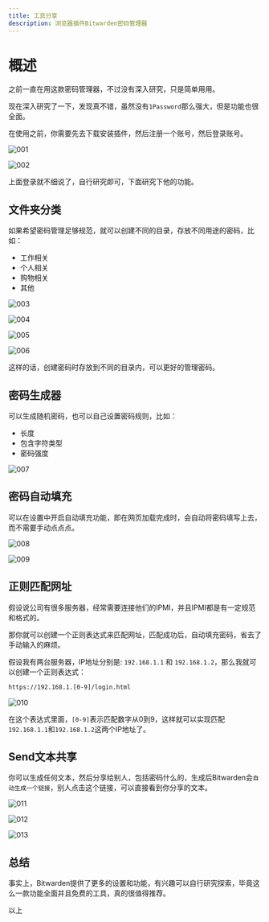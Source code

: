 ```yaml
---
title: 工具分享
description: 浏览器插件Bitwarden密码管理器
---
```


# 概述

之前一直在用这款密码管理器，不过没有深入研究，只是简单用用。

现在深入研究了一下，发现真不错，虽然没有`1Password`那么强大，但是功能也很全面。

在使用之前，你需要先去下载安装插件，然后注册一个账号，然后登录账号。


![001](./001.png)

![002](./002.png)


上面登录就不细说了，自行研究即可，下面研究下他的功能。


## 文件夹分类

如果希望密码管理足够规范，就可以创建不同的目录，存放不同用途的密码，比如：

- 工作相关
- 个人相关
- 购物相关
- 其他

![003](./003.png)

![004](./004.png)

![005](./005.png)

![006](./006.png)

这样的话，创建密码时存放到不同的目录内，可以更好的管理密码。

## 密码生成器

可以生成随机密码，也可以自己设置密码规则，比如：

- 长度
- 包含字符类型
- 密码强度

![007](./007.png)


## 密码自动填充

可以在设置中开启自动填充功能，即在网页加载完成时，会自动将密码填写上去，而不需要手动点点点。

![008](./008.png)

![009](./009.png)


## 正则匹配网址

假设说公司有很多服务器，经常需要连接他们的IPMI，并且IPMI都是有一定规范和格式的。

那你就可以创建一个正则表达式来匹配网址，匹配成功后，自动填充密码，省去了手动输入的麻烦。

假设我有两台服务器，IP地址分别是: `192.168.1.1` 和 `192.168.1.2`，那么我就可以创建一个正则表达式：

```txt
https://192.168.1.[0-9]/login.html
```

![010](./010.png)

在这个表达式里面，`[0-9]`表示匹配数字从0到9，这样就可以实现匹配`192.168.1.1`和`192.168.1.2`这两个IP地址了。


## Send文本共享

你可以生成任何文本，然后分享给别人，包括密码什么的，生成后Bitwarden会`自动生成一个链接`，别人点击这个链接，可以直接看到你分享的文本。

![011](./011.png)

![012](./012.png)

![013](./013.png)


## 总结

事实上，Bitwarden提供了更多的设置和功能，有兴趣可以自行研究探索，毕竟这么一款功能全面并且免费的工具，真的很值得推荐。

以上